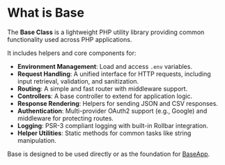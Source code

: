 # What is Base

The **Base Class** is a lightweight PHP utility library providing common functionality used across PHP applications.

It includes helpers and core components for:

- **Environment Management**: Load and access `.env` variables.
- **Request Handling**: A unified interface for HTTP requests, including input retrieval, validation, and sanitization.
- **Routing**: A simple and fast router with middleware support.
- **Controllers**: A base controller to extend for application logic.
- **Response Rendering**: Helpers for sending JSON and CSV responses.
- **Authentication**: Multi-provider OAuth2 support (e.g., Google) and middleware for protecting routes.
- **Logging**: PSR-3 compliant logging with built-in Rollbar integration.
- **Helper Utilities**: Static methods for common tasks like string manipulation.

Base is designed to be used directly or as the foundation for [BaseApp](https://github.com/Stilmark/BaseApp).
